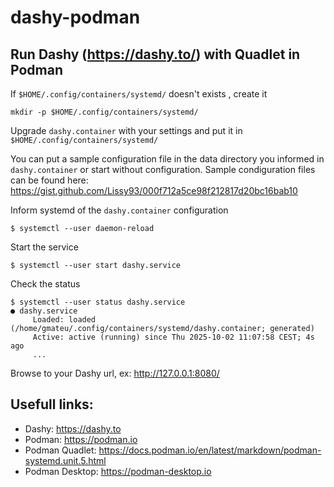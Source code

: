 # dashy-podman
## Run Dashy (https://dashy.to/) with Quadlet in Podman

If `$HOME/.config/containers/systemd/` doesn't exists , create it
```
mkdir -p $HOME/.config/containers/systemd/
```

Upgrade `dashy.container` with your settings and put it in `$HOME/.config/containers/systemd/`

You can put a sample configuration file in the data directory you informed in `dashy.container` or start without configuration.
Sample condiguration files can be found here: https://gist.github.com/Lissy93/000f712a5ce98f212817d20bc16bab10

Inform systemd of the `dashy.container` configuration
```
$ systemctl --user daemon-reload
```

Start the service
```
$ systemctl --user start dashy.service
```

Check the status
```
$ systemctl --user status dashy.service
● dashy.service
     Loaded: loaded (/home/gmateu/.config/containers/systemd/dashy.container; generated)
     Active: active (running) since Thu 2025-10-02 11:07:58 CEST; 4s ago
     ...
```

Browse to your Dashy url, ex: http://127.0.0.1:8080/

## Usefull links:
- Dashy: https://dashy.to
- Podman: https://podman.io
- Podman Quadlet: https://docs.podman.io/en/latest/markdown/podman-systemd.unit.5.html
- Podman Desktop: https://podman-desktop.io
